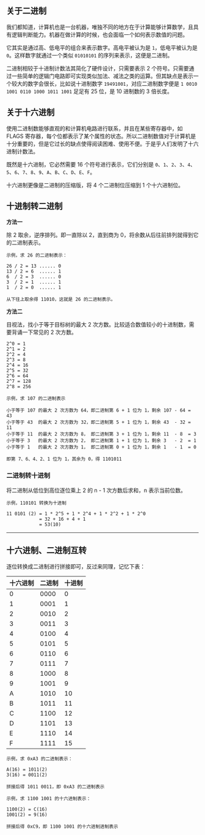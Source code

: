 ## 关于二进制

我们都知道，计算机也是一台机器，唯独不同的地方在于计算能够计算数学，且具有逻辑判断能力。机器在做计算的时候，也会面临一个如何表示数值的问题。

它其实是通过高、低电平的组合来表示数字。高电平被认为是 `1`，低电平被认为是 `0`。这样数字就通过一个类似 `01010101` 的序列来表示，这便是二进制。

二进制相较于十进制计数法其简化了硬件设计，只需要表示 2 个符号。只需要通过一些简单的逻辑门电路即可实现类似加法、减法之类的运算。但其缺点是表示一个较大的数字会很长，比如说十进制数字 `19491001`，对应二进制数字便是 `1 0010 1001 0110 1000 1011 1001` 足足有 25 位，是 10 进制数的 3 倍长度。

## 关于十六进制

使用二进制数能够直观的和计算机电路进行联系，并且在某些寄存器中，如 FLAGS 寄存器，每个位都表示了某个属性的状态。所以二进制数值对于计算机是十分重要的，但是它过长的缺点使得阅读困难、使用不便。于是乎人们发明了十六进制计数法。

既然是十六进制，它必然需要 16 个符号进行表示，它们分别是 `0`、`1`、`2`、`3`、`4`、`5`、`6`、`7`、`8`、`9`、`A`、`B`、`C`、`D`、`E`、`F`。

十六进制更像是二进制的压缩版，将 4 个二进制位压缩到 1 个十六进制位。


## 十进制转二进制

**方法一**

除 2 取余，逆序排列。即一直除以 2，直到商为 0，将余数从后往前排列就得到它的二进制表示。

```
示例，求 26 的二进制表示：

26 / 2 = 13 ...... 0
13 / 2 = 6  ...... 1
6  / 2 = 3  ...... 0
3  / 2 = 1  ...... 1
1  / 2 = 0  ...... 1

从下往上取余得 11010，这就是 26 的二进制表示。
```

**方法二**

目视法，找小于等于目标树的最大 2 次方数。比较适合数值较小的十进制数，需要背诵一下常见的 2 次方数。

```
2^0 = 1
2^1 = 2
2^2 = 4
2^3 = 8
2^4 = 16
2^5 = 32
2^6 = 64
2^7 = 128
2^8 = 256
```

```
示例，求 107 的二进制表示

小于等于 107 的最大 2 次方数为 64，即二进制第 6 + 1 位为 1，剩余 107 - 64 = 43
小于等于 43  的最大 2 次方数为 32，即二进制第 5 + 1 位为 1，剩余 43  - 32 = 11
小于等于 11  的最大 2 次方数为 8， 即二进制第 3 + 1 位为 1，剩余 11  - 8  = 3
小于等于 3   的最大 2 次方数为 2， 即二进制第 1 + 1 位为 1，剩余 3   - 2  = 1
小于等于 1   的最大 2 次方数为 1， 即二进制第 0 + 1 位为 1，剩余 1   - 1  = 0

即第 7、6、4、2、1 位为 1，其余为 0，得 1101011
```

### 二进制转十进制

将二进制从低位到高位逐位乘上 2 的 n - 1 次方数后求和，n 表示当前位数。

```
示例，110101 转换为十进制

11 0101 (2) = 1 * 2^5 + 1 * 2^4 + 1 * 2^2 + 1 * 2^0
            = 32 + 16 + 4 + 1
            = 53(10)
```

---

## 十六进制、二进制互转

逐位转换成二进制进行拼接即可，反过来同理，记忆下表：

| 十六进制 | 二进制 | 十进制 |
| -------- | ------ | ------ |
| 0        | 0000   | 0      |
| 1        | 0001   | 1      |
| 2        | 0010   | 2      |
| 3        | 0011   | 3      |
| 4        | 0100   | 4      |
| 5        | 0101   | 5      |
| 6        | 0110   | 6      |
| 7        | 0111   | 7      |
| 8        | 1000   | 8      |
| 9        | 1001   | 9      |
| A        | 1010   | 10     |
| B        | 1011   | 11     |
| C        | 1100   | 12     |
| D        | 1101   | 13     |
| E        | 1110   | 14     |
| F        | 1111   | 15     |

```
示例，求 0xA3 的二进制表示：

A(16) = 1011(2)
3(16) = 0011(2)

拼接后得 1011 0011，即 0xA3 的二进制表示
```

```
示例，求 1100 1001 的十六进制表示：

1100(2) = C(16)
1001(2) = 9(16)

拼接后得 0xC9，即 1100 1001 的十六进制进制表示
```

